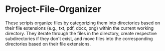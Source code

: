 # Project-File-Organizer


These scripts organize files by categorizing them into directories based on their file extensions (e.g., txt, pdf, docx, png) within the current working directory. They iterate through the files in the directory, create respective subdirectories if they don't exist, and move files into the corresponding directories based on their file extensions.

